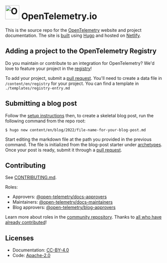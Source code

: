 # <img src="https://opentelemetry.io/img/logos/opentelemetry-logo-nav.png" alt="OpenTelemetry Icon" width="45" height=""> OpenTelemetry.io

This is the source repo for the [OpenTelemetry][] website and project
documentation. The site is [built][CONTRIBUTING.md] using [Hugo][] and hosted on
[Netlify][].

## Adding a project to the OpenTelemetry Registry

Do you maintain or contribute to an integration for OpenTelemetry? We'd love to
feature your project in the [registry][]!

To add your project, submit a [pull request][PR]. You'll need to create a data
file in `/content/en/registry` for your project. You can find a template in
`./templates/registry-entry.md`

## Submitting a blog post

Follow the [setup instructions][CONTRIBUTING.md] then, to create a skeletal blog
post, run the following command from the repo root:

```console
$ hugo new content/en/blog/2022/file-name-for-your-blog-post.md
```

Start editing the markdown file at the path you provided in the previous
command. The file is initialized from the blog-post starter under
[archetypes](archetypes). Once your post is ready, submit it through a [pull
request][PR].

## Contributing

See [CONTRIBUTING.md][].

Roles:
- Approvers: [@open-telemetry/docs-approvers][]
- Maintainers: [@open-telemetry/docs-maintainers][]
- Blog approvers: [@open-telemetry/blog-approvers][]

Learn more about roles in the [community repository][]. Thanks to [all who have
already contributed][contributors]!

##  Licenses

- Documentation: [CC-BY-4.0](LICENSE)
- Code: [Apache-2.0](LICENSE-CODE)

[@open-telemetry/blog-approvers]: https://github.com/orgs/open-telemetry/teams/blog-approvers
[@open-telemetry/docs-approvers]: https://github.com/orgs/open-telemetry/teams/docs-approvers
[@open-telemetry/docs-maintainers]: https://github.com/orgs/open-telemetry/teams/docs-maintainers
[community repository]: https://github.com/open-telemetry/community/blob/main/community-membership.md
[CONTRIBUTING.md]: CONTRIBUTING.md
[contributors]: https://github.com/open-telemetry/opentelemetry.io/graphs/contributors
[Hugo]: https://gohugo.io
[Netlify]: https://netlify.com
[OpenTelemetry]: https://opentelemetry.io
[PR]: https://docs.github.com/en/pull-requests/collaborating-with-pull-requests/proposing-changes-to-your-work-with-pull-requests/creating-a-pull-request
[registry]: https://opentelemetry.io/registry/
